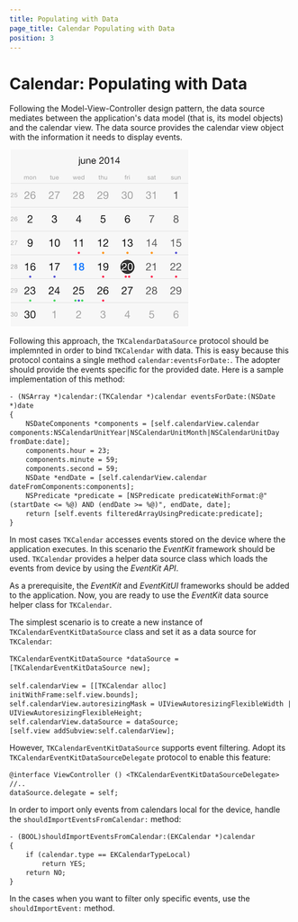 ```yaml
---
title: Populating with Data
page_title: Calendar Populating with Data
position: 3
---
```


# Calendar: Populating with Data

Following the Model-View-Controller design pattern, the data source mediates between the application's data model (that is, its model objects) and the calendar view. The data source provides the calendar view object with the information it needs to display events.

 <img src="../images/calendar-populating-with-data001.png" />

Following this approach, the <code>TKCalendarDataSource</code> protocol should be implemnted in order to bind <code>TKCalendar</code> with data. This is easy because this protocol contains a single method <code>calendar:eventsForDate:</code>. The adopter should provide the events specific for the provided date. Here is a sample implementation of this method:

	- (NSArray *)calendar:(TKCalendar *)calendar eventsForDate:(NSDate *)date
	{
    	NSDateComponents *components = [self.calendarView.calendar components:NSCalendarUnitYear|NSCalendarUnitMonth|NSCalendarUnitDay fromDate:date];
    	components.hour = 23;
    	components.minute = 59;
    	components.second = 59;
    	NSDate *endDate = [self.calendarView.calendar dateFromComponents:components];
    	NSPredicate *predicate = [NSPredicate predicateWithFormat:@"(startDate <= %@) AND (endDate >= %@)", endDate, date];
    	return [self.events filteredArrayUsingPredicate:predicate];
	}

In most cases <code>TKCalendar</code> accesses events stored on the device where the application executes. In this scenario the *EventKit* framework should be used. <code>TKCalendar</code> provides a helper data source class which loads the events from device by using the *EventKit API*.

As a prerequisite, the *EventKit* and *EventKitUI* frameworks should be added to the application. Now, you are ready to use the *EventKit* data source helper class for <code>TKCalendar</code>.

The simplest scenario is to create a new instance of <code>TKCalendarEventKitDataSource</code> class and set it as a data source for <code>TKCalendar</code>:

	TKCalendarEventKitDataSource *dataSource = [TKCalendarEventKitDataSource new];

	self.calendarView = [[TKCalendar alloc] initWithFrame:self.view.bounds];
    self.calendarView.autoresizingMask = UIViewAutoresizingFlexibleWidth | UIViewAutoresizingFlexibleHeight;
    self.calendarView.dataSource = dataSource;
    [self.view addSubview:self.calendarView];

However, <code>TKCalendarEventKitDataSource</code> supports event filtering. Adopt its <code>TKCalendarEventKitDataSourceDelegate</code> protocol to enable this feature:

	@interface ViewController () <TKCalendarEventKitDataSourceDelegate>
	//..
	dataSource.delegate = self;

In order to import only events from calendars local for the device, handle the <code>shouldImportEventsFromCalendar:</code> method:

	- (BOOL)shouldImportEventsFromCalendar:(EKCalendar *)calendar
	{
    	if (calendar.type == EKCalendarTypeLocal)
        	return YES;
	    return NO;
	}

In the cases when you want to filter only specific events, use the <code>shouldImportEvent:</code> method.
